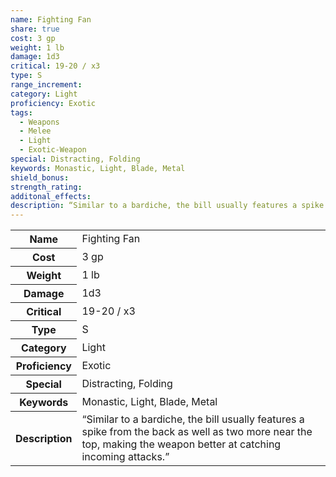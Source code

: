 ```yaml
---
name: Fighting Fan
share: true
cost: 3 gp
weight: 1 lb
damage: 1d3
critical: 19-20 / x3
type: S
range_increment: 
category: Light
proficiency: Exotic
tags:
  - Weapons
  - Melee
  - Light
  - Exotic-Weapon
special: Distracting, Folding
keywords: Monastic, Light, Blade, Metal
shield_bonus: 
strength_rating: 
additonal_effects: 
description: “Similar to a bardiche, the bill usually features a spike from the back as well as two more near the top, making the weapon better at catching incoming attacks.”
---
```


<p><span style="overflow-x: auto;"><table><tbody><tr><th>Name</th><td>Fighting Fan</td></tr><tr><th>Cost</th><td>3 gp</td></tr><tr><th>Weight</th><td>1 lb</td></tr><tr><th>Damage</th><td>1d3</td></tr><tr><th>Critical</th><td>19-20 / x3</td></tr><tr><th>Type</th><td>S</td></tr><tr><th>Category</th><td>Light</td></tr><tr><th>Proficiency</th><td>Exotic</td></tr><tr><th>Special</th><td>Distracting, Folding</td></tr><tr><th>Keywords</th><td>Monastic, Light, Blade, Metal</td></tr><tr><th>Description</th><td>“Similar to a bardiche, the bill usually features a spike from the back as well as two more near the top, making the weapon better at catching incoming attacks.”</td></tr></tbody></table></span></p>